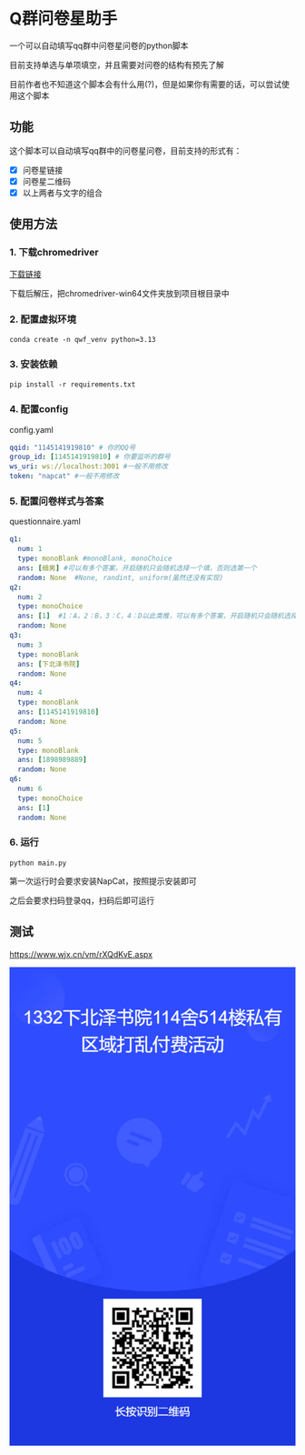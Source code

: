 # Q群问卷星助手
一个可以自动填写qq群中问卷星问卷的python脚本

目前支持单选与单项填空，并且需要对问卷的结构有预先了解

目前作者也不知道这个脚本会有什么用(?)，但是如果你有需要的话，可以尝试使用这个脚本

## 功能
这个脚本可以自动填写qq群中的问卷星问卷，目前支持的形式有：
- [x] 问卷星链接
- [x] 问卷星二维码
- [x] 以上两者与文字的组合
## 使用方法
### 1. 下载chromedriver

[下载链接](https://googlechromelabs.github.io/chrome-for-testing/)

下载后解压，把chromedriver-win64文件夹放到项目根目录中
   
### 2. 配置虚拟环境
```shell
conda create -n qwf_venv python=3.13
```
### 3. 安装依赖
```shell
pip install -r requirements.txt
```
### 4. 配置config
config.yaml
```yaml
qqid: "1145141919810" # 你的QQ号
group_id: [1145141919810] # 你要监听的群号
ws_uri: ws://localhost:3001 #一般不用修改
token: "napcat" #一般不用修改
 ```
### 5. 配置问卷样式与答案
questionnaire.yaml
```yaml
q1:
  num: 1
  type: monoBlank #monoBlank, monoChoice
  ans: [细男] #可以有多个答案，开启随机只会随机选择一个填，否则选第一个
  random: None  #None, randint, uniform(虽然还没有实现)
q2:
  num: 2
  type: monoChoice
  ans: [1]  #1：A，2：B，3：C，4：D以此类推，可以有多个答案，开启随机只会随机选择一个填，否则选第一个
  random: None
q3:
  num: 3
  type: monoBlank
  ans: [下北泽书院]
  random: None
q4:
  num: 4
  type: monoBlank
  ans: [1145141919810]
  random: None
q5:
  num: 5
  type: monoBlank
  ans: [1898989889]
  random: None
q6:
  num: 6
  type: monoChoice
  ans: [1]
  random: None
```
### 6. 运行
```shell
python main.py
```
第一次运行时会要求安装NapCat，按照提示安装即可
    
之后会要求扫码登录qq，扫码后即可运行

## 测试

https://www.wjx.cn/vm/rXQdKvE.aspx

![wjxqr](wjxqr.png)
